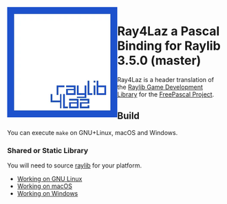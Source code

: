 <img align="left" src="logo.webp" width=256>



# Ray4Laz a Pascal Binding  for Raylib 3.5.0 (master)

Ray4Laz is a header translation of the [Raylib Game Development Library](https://www.raylib.com/) for the [FreePascal Project](https://www.freepascal.org/).

## Build

You can execute `make` on GNU+Linux, macOS and Windows.

### Shared or Static Library

You will need to source [raylib](https://github.com/raysan5/raylib/) for your platform.

- [Working on GNU Linux](https://github.com/raysan5/raylib/wiki/Working-on-GNU-Linux)
- [Working on macOS](https://github.com/raysan5/raylib/wiki/Working-on-macOS)
- [Working on Windows](https://github.com/raysan5/raylib/wiki/Working-on-Windows)



